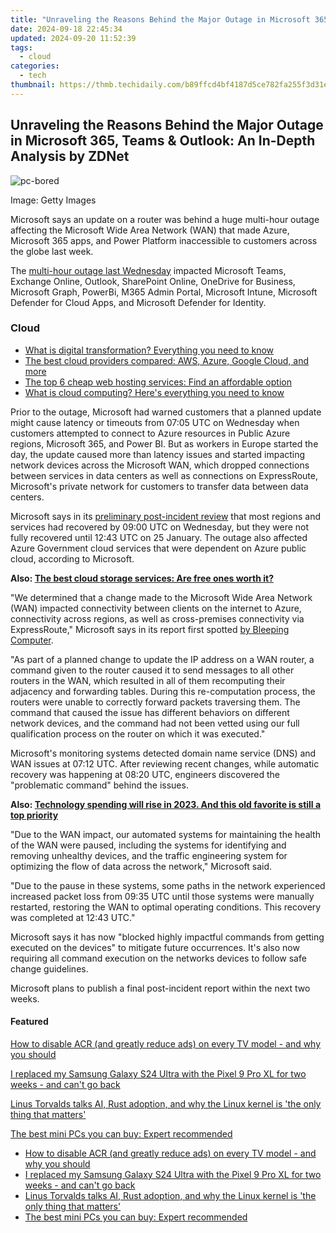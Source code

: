 ```yaml
---
title: "Unraveling the Reasons Behind the Major Outage in Microsoft 365, Teams & Outlook: An In-Depth Analysis by ZDNet"
date: 2024-09-18 22:45:34
updated: 2024-09-20 11:52:39
tags:
  - cloud
categories:
  - tech
thumbnail: https://thmb.techidaily.com/b89ffcd4bf4187d5ce782fa255f3d31e70eba20fbf846963d325dce5a6f79e5f.jpg
---
```


## Unraveling the Reasons Behind the Major Outage in Microsoft 365, Teams & Outlook: An In-Depth Analysis by ZDNet

![pc-bored](https://www.zdnet.com/a/img/resize/408ebd0e8ee60ec9b60791f812c680a6417e28b6/2023/01/30/0efaa9c7-ad12-450b-a636-40239ea5be7e/pc-bored.jpg?auto=webp&width=1280)

Image: Getty Images

Microsoft says an update on a router was behind a huge multi-hour outage affecting the Microsoft Wide Area Network (WAN) that made Azure, Microsoft 365 apps, and Power Platform inaccessible to customers across the globe last week. 

The [multi-hour outage last Wednesday](https://www.zdnet.com/article/microsoft-365-outage-hits-teams-and-outlook-users-what-we-know-so-far/) impacted Microsoft Teams, Exchange Online, Outlook, SharePoint Online, OneDrive for Business, Microsoft Graph, PowerBi, M365 Admin Portal, Microsoft Intune, Microsoft Defender for Cloud Apps, and Microsoft Defender for Identity. 

### Cloud

* [​What is digital transformation? Everything you need to know](https://www.zdnet.com/article/what-is-digital-transformation-everything-you-need-to-know-about-how-technology-is-reshaping/)
* [The best cloud providers compared: AWS, Azure, Google Cloud, and more](https://www.zdnet.com/article/the-top-cloud-providers-of-2021-aws-microsoft-azure-google-cloud-hybrid-saas/)
* [The top 6 cheap web hosting services: Find an affordable option](https://www.zdnet.com/article/best-cheap-web-hosting/)
* [What is cloud computing? Here's everything you need to know](https://www.zdnet.com/article/what-is-cloud-computing-everything-you-need-to-know-about-the-cloud/)

Prior to the outage, Microsoft had warned customers that a planned update might cause latency or timeouts from 07:05 UTC on Wednesday when customers attempted to connect to Azure resources in Public Azure regions, Microsoft 365, and Power BI. But as workers in Europe started the day, the update caused more than latency issues and started impacting network devices across the Microsoft WAN, which dropped connections between services in data centers as well as connections on ExpressRoute, Microsoft's private network for customers to transfer data between data centers. 

Microsoft says in its [preliminary post-incident review](https://status.azure.com/en-us/status/history/#:~:text=Preliminary%20Post%20Incident%20Review%20%28PIR%29%20%E2%80%93%20Azure%20Networking%20%E2%80%93%20Global%20WAN%20issues%20%28Tracking%20ID%20VSG1-B90%29) that most regions and services had recovered by 09:00 UTC on Wednesday, but they were not fully recovered until 12:43 UTC on 25 January. The outage also affected Azure Government cloud services that were dependent on Azure public cloud, according to Microsoft.

**Also: [The best cloud storage services: Are free ones worth it?](https://www.zdnet.com/article/best-cloud-storage/)**

"We determined that a change made to the Microsoft Wide Area Network (WAN) impacted connectivity between clients on the internet to Azure, connectivity across regions, as well as cross-premises connectivity via ExpressRoute," Microsoft says in its report first spotted [by Bleeping Computer](https://www.bleepingcomputer.com/news/microsoft/massive-microsoft-365-outage-caused-by-wan-router-ip-change/).

"As part of a planned change to update the IP address on a WAN router, a command given to the router caused it to send messages to all other routers in the WAN, which resulted in all of them recomputing their adjacency and forwarding tables. During this re-computation process, the routers were unable to correctly forward packets traversing them. The command that caused the issue has different behaviors on different network devices, and the command had not been vetted using our full qualification process on the router on which it was executed."

Microsoft's monitoring systems detected domain name service (DNS) and WAN issues at 07:12 UTC. After reviewing recent changes, while automatic recovery was happening at 08:20 UTC, engineers discovered the "problematic command" behind the issues.

**Also: [Technology spending will rise in 2023\. And this old favorite is still a top priority](https://www.zdnet.com/article/technology-spending-will-rise-next-year-and-this-old-favourite-is-still-a-top-priority/)**

"Due to the WAN impact, our automated systems for maintaining the health of the WAN were paused, including the systems for identifying and removing unhealthy devices, and the traffic engineering system for optimizing the flow of data across the network," Microsoft said. 

"Due to the pause in these systems, some paths in the network experienced increased packet loss from 09:35 UTC until those systems were manually restarted, restoring the WAN to optimal operating conditions. This recovery was completed at 12:43 UTC."

Microsoft says it has now "blocked highly impactful commands from getting executed on the devices" to mitigate future occurrences. It's also now requiring all command execution on the networks devices to follow safe change guidelines. 

Microsoft plans to publish a final post-incident report within the next two weeks. 

#### Featured

[How to disable ACR (and greatly reduce ads) on every TV model - and why you should](https://www.zdnet.com/article/how-to-disable-acr-and-greatly-reduce-ads-on-every-tv-model-and-why-you-should/ "How to disable ACR (and greatly reduce ads) on every TV model - and why you should")

[I replaced my Samsung Galaxy S24 Ultra with the Pixel 9 Pro XL for two weeks - and can't go back](https://www.zdnet.com/article/i-replaced-my-samsung-galaxy-s24-ultra-with-the-pixel-9-pro-xl-for-two-weeks-and-cant-go-back/ "I replaced my Samsung Galaxy S24 Ultra with the Pixel 9 Pro XL for two weeks - and can't go back")

[Linus Torvalds talks AI, Rust adoption, and why the Linux kernel is 'the only thing that matters'](https://www.zdnet.com/article/linus-torvalds-talks-ai-rust-adoption-and-why-the-linux-kernel-is-the-only-thing-that-matters/ "Linus Torvalds talks AI, Rust adoption, and why the Linux kernel is 'the only thing that matters'")

[The best mini PCs you can buy: Expert recommended](https://www.zdnet.com/article/best-mini-pc/ "The best mini PCs you can buy: Expert recommended")

* [How to disable ACR (and greatly reduce ads) on every TV model - and why you should](https://www.zdnet.com/article/how-to-disable-acr-and-greatly-reduce-ads-on-every-tv-model-and-why-you-should/ "How to disable ACR (and greatly reduce ads) on every TV model - and why you should")
* [I replaced my Samsung Galaxy S24 Ultra with the Pixel 9 Pro XL for two weeks - and can't go back](https://www.zdnet.com/article/i-replaced-my-samsung-galaxy-s24-ultra-with-the-pixel-9-pro-xl-for-two-weeks-and-cant-go-back/ "I replaced my Samsung Galaxy S24 Ultra with the Pixel 9 Pro XL for two weeks - and can't go back")
* [Linus Torvalds talks AI, Rust adoption, and why the Linux kernel is 'the only thing that matters'](https://www.zdnet.com/article/linus-torvalds-talks-ai-rust-adoption-and-why-the-linux-kernel-is-the-only-thing-that-matters/ "Linus Torvalds talks AI, Rust adoption, and why the Linux kernel is 'the only thing that matters'")
* [The best mini PCs you can buy: Expert recommended](https://www.zdnet.com/article/best-mini-pc/ "The best mini PCs you can buy: Expert recommended")

<ins class="adsbygoogle"
     style="display:block"
     data-ad-format="autorelaxed"
     data-ad-client="ca-pub-7571918770474297"
     data-ad-slot="1223367746"></ins>



<ins class="adsbygoogle"
     style="display:block"
     data-ad-client="ca-pub-7571918770474297"
     data-ad-slot="8358498916"
     data-ad-format="auto"
     data-full-width-responsive="true"></ins>
